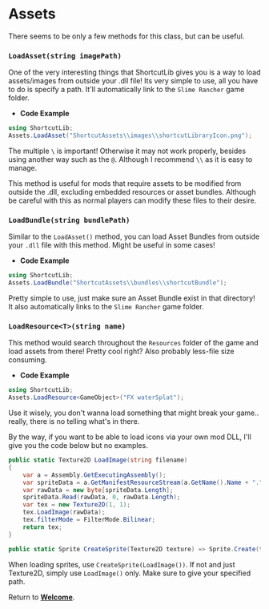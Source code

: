 # Assets

There seems to be only a few methods for this class, but can be useful.

### `LoadAsset(string imagePath)`

One of the very interesting things that ShortcutLib gives you is a way to load assets/images from outside your .dll file!
Its very simple to use, all you have to do is specify a path. It'll automatically link to the `Slime Rancher` game folder.

- **Code Example**
```cs
using ShortcutLib;
Assets.LoadAsset("ShortcutAssets\\images\\shortcutLibraryIcon.png");
```

The multiple `\` is important! Otherwise it may not work properly, besides using another way such as the `@`. Although I recommend `\\` as it is easy to manage.

This method is useful for mods that require assets to be modified from outside the .dll, excluding embedded resources or asset bundles. Although be careful with this as normal players can modify these files to their desire.

### `LoadBundle(string bundlePath)`

Similar to the `LoadAsset()` method, you can load Asset Bundles from outside your `.dll` file with this method. Might be useful in some cases!

- **Code Example**
```cs
using ShortcutLib;
Assets.LoadBundle("ShortcutAssets\\bundles\\shortcutBundle");
```

Pretty simple to use, just make sure an Asset Bundle exist in that directory! It also automatically links to the `Slime Rancher` game folder.

### `LoadResource<T>(string name)`

This method would search throughout the `Resources` folder of the game and load assets from there! Pretty cool right? Also probably less-file size consuming.

- **Code Example**
```cs
using ShortcutLib;
Assets.LoadResource<GameObject>("FX waterSplat");
```

Use it wisely, you don't wanna load something that might break your game.. really, there is no telling what's in there.

By the way, if you want to be able to load icons via your own mod DLL, I'll give you the code below but no examples.

```cs
public static Texture2D LoadImage(string filename)
{
    var a = Assembly.GetExecutingAssembly();
    var spriteData = a.GetManifestResourceStream(a.GetName().Name + "." + filename);
    var rawData = new byte[spriteData.Length];
    spriteData.Read(rawData, 0, rawData.Length);
    var tex = new Texture2D(1, 1);
    tex.LoadImage(rawData);
    tex.filterMode = FilterMode.Bilinear;
    return tex;
}

public static Sprite CreateSprite(Texture2D texture) => Sprite.Create(texture, new Rect(0, 0, texture.width, texture.height), new Vector2(0.5f, 0.5f), 1);
```

When loading sprites, use `CreateSprite(LoadImage())`. If not and just Texture2D, simply use `LoadImage()` only. Make sure to give your specified path.

Return to **[Welcome](https://itzblueberries.github.io/ShortcutLibraryWiki/)**.